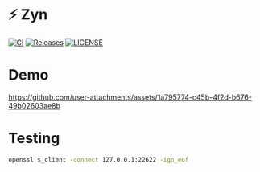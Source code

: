 # ⚡ Zyn

[![CI](https://img.shields.io/github/actions/workflow/status/zyn-org/zyn/ci.yml?branch=main&style=flat-square)](https://github.com/zyn-org/zyn/actions)
[![Releases](https://img.shields.io/github/release/zyn-org/zyn/all.svg?style=flat-square)](https://github.com/zyn-org/zyn/releases)
[![LICENSE](https://img.shields.io/github/license/zyn-org/zyn.svg?style=flat-square)](https://github.com/zyn-org/zyn/blob/master/LICENSE)

# Demo

https://github.com/user-attachments/assets/1a795774-c45b-4f2d-b676-49b02603ae8b

# Testing

```bash
openssl s_client -connect 127.0.0.1:22622 -ign_eof
```
